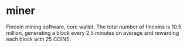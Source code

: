 # miner
Fincoin mining software, core wallet.
The total number of fincoins is 10.5 million, generating a block every 2.5 minutes on average and rewarding each block with 25 COINS.